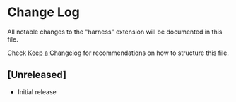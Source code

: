 # Change Log

All notable changes to the "harness" extension will be documented in this file.

Check [Keep a Changelog](http://keepachangelog.com/) for recommendations on how to structure this file.

## [Unreleased]

- Initial release
